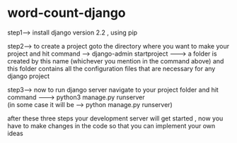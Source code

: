 # word-count-django

step1--> install django version 2.2 , using pip


step2--> to create a project goto the directory where you want to make your project
         and hit command -->  django-admin startproject <PROJECT-NAME>
         <PROJECT-NAME> --->  a folder is created by this name (whichever you mention in the command above)
         and this folder contains all the configuration files that are necessary for any django project
         
step3--> now to run django server
         navigate to your project folder and hit command --->  python3 manage.py runserver   
         (in some case it will be --> python manage.py runserver)
         
         
after these three steps your development server will get started , now you have to make changes in the code so that you can implement your own ideas
